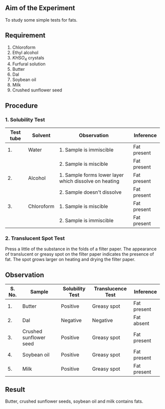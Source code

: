 ## Aim of the Experiment 
To study some simple tests for fats. 

## Requirement 
1. Chloroform 
2. Ethyl alcohol 
3. $KHSO_4$ crystals 
4. Furfural solution 
5. Butter 
6. Dal
7. Soybean oil 
8. Milk
9. Crushed sunflower seed 

## Procedure 
### 1. Solubility Test 

| Test tube | Solvent | Observation | Inference | 
|-|-|-|-|
| 1. | Water | 1. Sample is immiscible | Fat present | 
| | | 2. Sample is miscible | Fat present | 
| 2. | Alcohol | 1. Sample forms lower layer which dissolve on heating | Fat present | 
| | | 2. Sample doesn't dissolve | Fat present | 
| 3. | Chloroform | 1. Sample is miscible | Fat present | 
| | | 2. Sample is immiscible | Fat present | 

### 2. Translucent Spot Test 
Press a little of the substance in the folds of a filter paper. The appearance of translucent or greasy spot on the filter paper indicates the presence of fat. The spot grows larger on heating and drying the filter paper. 

## Observation 
| S. No. | Sample | Solubility Test | Translucence Test | Inference | 
|-|-|-|-|-|
| 1. | Butter | Positive | Greasy spot | Fat present | 
| 2. | Dal | Negative | Negative | Fat absent | 
| 3. | Crushed sunflower seed | Positive | Greasy spot | Fat present | 
| 4. | Soybean oil | Positive | Greasy spot | Fat present | 
| 5. | Milk | Positive | Greasy spot | Fat present | 

## Result
Butter, crushed sunflower seeds, soybean oil and milk contains fats. 